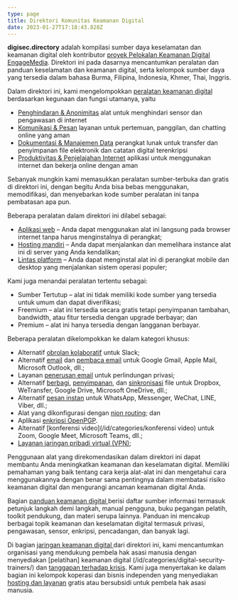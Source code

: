 ```yaml
---
type: page
title: Direktori Komunitas Keamanan Digital
date: 2023-01-27T17:18:43.828Z
---
```

**digisec.directory** adalah kompilasi sumber daya keselamatan dan keamanan digital oleh kontributor [proyek Pelokalan Keamanan Digital EngageMedia](https://engagemedia.org/projects/localization/). Direktori ini pada dasarnya mencantumkan peralatan dan panduan keselamatan dan keamanan digital, serta kelompok sumber daya yang tersedia dalam bahasa Burma, Filipina, Indonesia, Khmer, Thai, Inggris.

Dalam direktori ini, kami mengelompokkan [peralatan keamanan digital](/id/categories/digital-security-tools/) berdasarkan kegunaan dan fungsi utamanya, yaitu

* [Penghindaran & Anonimitas](/id/tags/circumvention-anonymity/) alat untuk menghindari sensor dan pengawasan di internet
* [Komunikasi & Pesan](/id/tags/communications-messaging/) layanan untuk pertemuan, panggilan, dan chatting online yang aman
* [Dokumentasi & Manajemen Data](/id/tags/documentation-data-management/) perangkat lunak untuk transfer dan penyimpanan file elektronik dan catatan digital terenkripsi
* [Produktivitas & Penjelajahan Internet](/id/tags/productivity-internet-browsing/) aplikasi untuk menggunakan internet dan bekerja online dengan aman

Sebanyak mungkin kami memasukkan peralatan sumber-terbuka dan gratis di direktori ini, dengan begitu Anda bisa bebas menggunakan, memodifikasi, dan menyebarkan kode sumber peralatan ini tanpa pembatasan apa pun. 

Beberapa peralatan dalam direktori ini dilabel sebagai:

* [Aplikasi web](/id/tags/web-app/) – Anda dapat menggunakan alat ini langsung pada browser internet tanpa harus menginstalnya di perangkat;
* [Hosting mandiri](/id/tags/self–hosting/) – Anda dapat menjalankan dan memelihara instance alat ini di server yang Anda kendalikan;
* [Lintas platform](/id/tags/cross-platform/) – Anda dapat menginstal alat ini di perangkat mobile dan desktop yang menjalankan sistem operasi populer;

Kami juga menandai peralatan tertentu sebagai:

* Sumber Tertutup – alat ini tidak memiliki kode sumber yang tersedia untuk umum dan dapat diverifikasi;
* Freemium – alat ini tersedia secara gratis tetapi penyimpanan tambahan, bandwidth, atau fitur tersedia dengan upgrade berbayar; dan
* Premium – alat ini hanya tersedia dengan langganan berbayar.

Beberapa peralatan dikelompokkan ke dalam kategori khusus:

* Alternatif [obrolan kolaboratif](/id/categories/collaborative-chat) untuk Slack;
* Alternatif [email](/id/categories/email) dan [pembaca email](/id/categories/email-client/) untuk Google Gmail, Apple Mail, Microsoft Outlook, dll.;
* Layanan [penerusan email](/id/categories/email-forwarding/) untuk perlindungan privasi;
* Alternatif [berbagi](/id/categories/file-sharing), [penyimpanan](/id/categories/file-storage), dan [sinkronisasi](/id/categories/file-sync) file untuk Dropbox, WeTransfer, Google Drive, Microsoft OneDrive, dll.;
* Alternatif [pesan instan](/id/categories/instant-messaging) untuk WhatsApp, Messenger, WeChat, LINE, Viber, dll.;
* Alat yang dikonfigurasi dengan [nion routing](/id/categories/onion-routing); dan
* Aplikasi [enkripsi OpenPGP](/id/categories/openpgp-enkripsi).
* Alternatif [konferensi video](/id/categories/konferensi video) untuk Zoom, Google Meet, Microsoft Teams, dll.;
* [Layanan jaringan pribadi virtual (VPN)](/id/categories/virtual-private-network);

Penggunaan alat yang direkomendasikan dalam direktori ini dapat membantu Anda meningkatkan keamanan dan keselamatan digital. Memiliki pemahaman yang baik tentang cara kerja alat-alat ini dan mengetahui cara menggunakannya dengan benar sama pentingnya dalam membatasi risiko keamanan digital dan mengurangi ancaman keamanan digital Anda.

Bagian [panduan keamanan digital ](/id/categories/digital-security-guides/) berisi daftar sumber informasi termasuk petunjuk langkah demi langkah, manual pengguna, buku pegangan pelatih, toolkit pendukung, dan materi serupa lainnya. Panduan ini mencakup berbagai topik keamanan dan keselamatan digital termasuk privasi, pengawasan, sensor, enkripsi, pencadangan, dan banyak lagi.

Di bagian [jaringan keamanan digital ](/id/categories/digital-security-network/) dari direktori ini, kami mencantumkan organisasi yang mendukung pembela hak asasi manusia dengan menyediakan [pelatihan] keamanan digital (/id/categories/digital-security-trainers/) dan [tanggapan terhadap krisis](/id/categories/digital-security-crisis-responders/). Kami juga menyertakan ke dalam bagian ini kelompok koperasi dan bisnis independen yang menyediakan [hosting dan layanan](/id/categories/digital-security-service-providers/) gratis atau bersubsidi untuk pembela hak asasi manusia.